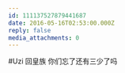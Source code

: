 ```yaml
---
id: 111137527879441687
date: 2016-05-16T02:53:00.000Z
reply: false
media_attachments: 0
---
```


#Uzi 回皇族 你们忘了还有三少了吗 ​​​​


